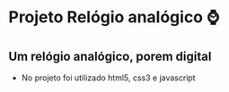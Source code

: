 # Projeto Relógio analógico :watch:



## Um relógio analógico, porem digital

- No projeto foi utilizado html5, css3 e javascript

  